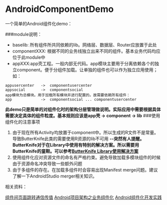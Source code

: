 # AndroidComponentDemo
一个简单的Android组件化demo：

###module说明：
- baselib: 所有组件所共同依赖的lib。网络层、数据层、Router应放置于此处
- componentXXX: 根据不同的业务线独立出来不同的组件。基本业务代码均应位于此module中
- appXXX:app壳工程。一般内部无代码。app模块主要用于分离依赖各个的独立component。便于分组件加载。让单独的组件也可以作为独立应用使用；如：
```
appusercenter   ->  componentusercenter
appsocial       ->  componentsocial
app模块为总模块。用于加载所有模块并进行配置的。故需要依赖所有组件：
app             ->  componentsocial ... componentusercenter
```
**此demo只是简单的对组件化时的架构分层管理做说明。实际应用中需要根据具体需要决定具体的组件粒度。基本规则应该是app壳 -> component -> lib**
###使用组件化的注意事项
1. 由于现在所有Activity均放置于component中。所以生成的R文件不是常量。导致ButterKnife此类的需要使用R资源的lib不可用
**--突然有人提醒。ButterKnife对于在Library中使用有特别的解决方案。所以需要用ButterKnife的童鞋。可以参考[ButterKnife Library使用解决方案](http://www.see-source.com/blog/300000113/1324.html)**
2. 使用组件化应对资源文件的命名有严格约束。避免导致加载多模块组件的时候由于资源命名冲突导致一些额外问题
3. 由于多组件的存在。在加载多组件时会容易出现Manifest merge问题。建议了解一下AndroidStudio merger相关知识。

相关资料：

[组件间页面跳转通信传值](https://github.com/yjfnypeu/Router)
[Android项目架构之业务组件化](http://blog.csdn.net/dfskhgalshgkajghljgh/article/details/52486383)
[Android组件化开发实践](http://www.jianshu.com/p/186fa07fc48a)
